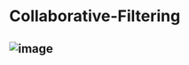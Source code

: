 # Collaborative-Filtering

## ![image](https://user-images.githubusercontent.com/97080055/167287862-89c3fe5e-e517-49f9-86ab-afb08651afcd.png)
